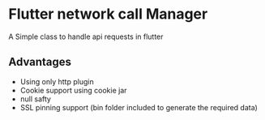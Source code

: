 # Flutter network call Manager

A Simple class to handle api requests in flutter

## Advantages

- Using only http plugin
- Cookie support using cookie jar
- null safty
- SSL pinning support (bin folder included to generate the required data)
